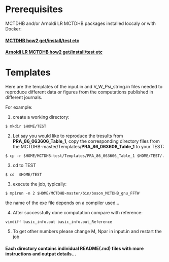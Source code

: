 # Prerequisites
MCTDHB and/or Arnoldi LR MCTDHB packages installed loccaly or with Docker:
#### [MCTDHB how2 get/install/test etc](https://github.com/u128str/MCTDHB/blob/master/README.md)
#### [Arnoldi LR MCTDHB how2 get/install/test etc](https://github.com/u128str/MCTDHB/blob/master/LR-ARNOLDI.md)

#  Templates
Here are the templates of the input.in and V_W_Psi_string.in files needed to reproduce different data or figures 
from the computations published in different journals. 

For example:
1) create a working directory:  
```
$ mkdir $HOME/TEST 
```
2) Let say you would like to reproduce the tresults from  __PRA_86_063606_Table_1__,
copy the corresponding directory files from the MCTDHB-master/Templates/__PRA_86_063606_Table_1__ to your TEST:
``` 
$ cp -r $HOME/MCTDHB-test/Templates/PRA_86_063606_Table_1 $HOME/TEST/.
```
3) cd to TEST
```
$ cd  $HOME/TEST 
```
3) execute the job, typically: 
 ```
 $ mpirun -n 2 $HOME/MCTDHB-master/bin/boson_MCTDHB_gnu_FFTW 
 ``` 
the name of the exe file depends on a compiler used...

4) After successfully done computation compare with reference: 
 ```
vimdiff basic_info.out basic_info.out_Reference
 ```
5) To get other numbers please change M, Npar in input.in  and restart the job

#### Each directory contains individual README(.md) files with more instructions and output details...
